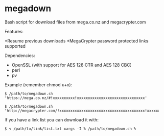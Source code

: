 megadown
========

Bash script for download files from mega.co.nz and megacrypter.com

Features:

*Resume previous downloads
*MegaCrypter password protected links supported

Dependencies:

* OpenSSL (with support for AES 128 CTR and AES 128 CBC)
* perl
* pv

Example (remember chmod u+x):

```
$ /path/to/megadown.sh 'https://mega.co.nz/#!xxxxxxxxxx!xxxxxxxxxxxxxxxxxxxxxxxxxxxxxxx'

$ /path/to/megadown.sh 'http://megacrypter.com/!xxxxxxxxxxxxxxxxxxxxxxxxxxxxxxxxxxxxxxx!xxxxxxxx'
```

If you have a link list you can download it with:

```
$ < /path/to/link/list.txt xargs -I % /path/to/megadown.sh %
```
